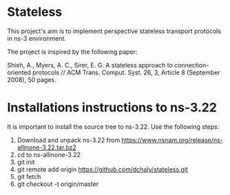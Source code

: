 # Stateless

This project's aim is to implement perspective stateless transport protocols in ns-3 environment.

The project is inspired by the following paper:

Shieh, A., Myers, A. C., Sirer, E. G. A stateless approach to connection-oriented protocols // ACM Trans. Comput. Syst. 26, 3, Article 8 (September 2008), 50 pages.

# Installations instructions to ns-3.22

It is important to install the source tree to ns-3.22. Use the following steps:

1. Download and unpack ns-3.22 from https://www.nsnam.org/release/ns-allinone-3.22.tar.bz2
2. cd to ns-allinone-3.22
3. git init
4. git remote add origin https://github.com/dchaly/stateless.git
5. git fetch
6. git checkout -t origin/master

